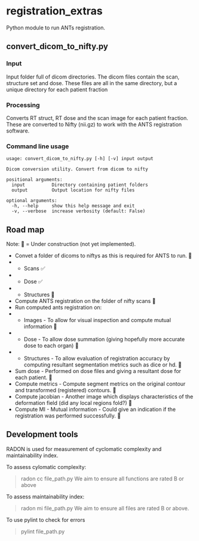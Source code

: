 # registration_extras

Python module to run ANTs registration.

## convert_dicom_to_nifty.py

### Input

Input folder full of dicom directories.
The dicom files contain the scan, structure set and dose.
These files are all in the same directory, but a unique directory for each patient fraction


### Processing

Converts RT struct, RT dose and the scan image for each patient fraction.
These are converted to Nifty (nii.gz) to work with the ANTS registration software.

### Command line usage

```
usage: convert_dicom_to_nifty.py [-h] [-v] input output

Dicom conversion utility. Convert from dicom to nifty

positional arguments:
  input          Directory containing patient folders
  output         Output location for nifty files

optional arguments:
  -h, --help     show this help message and exit
  -v, --verbose  increase verbosity (default: False)
```

## Road map

Note: 🚧 = Under construction (not yet implemented).

* Convet a folder of dicoms to niftys as this is required for ANTS to run. 🚧
* * Scans ✅
* * Dose ✅
* * Structures 🚧
* Compute ANTS registration on the folder of nifty scans 🚧
* Run computed ants registration on: 
* * Images - To allow for visual inspection and compute mutual information 🚧
* * Dose - To allow dose summation (giving hopefully more accurate dose to each organ) 🚧
* * Structures - To allow evaluation of registration accuracy by computing resultant segmentation metrics such as dice or hd. 🚧
* Sum dose - Performed on dose files and giving a resultant dose for each patient. 🚧
* Compute metrics - Compute segment metrics on the original contour and transformed (registered) contours. 🚧
* Compute jacobian - Another image which displays characteristics of the deformation field (did any local regions fold?) 🚧
* Compute MI - Mutual information - Could give an indication if the registration was performed successfully. 🚧



## Development tools

RADON is used for measurement of cyclomatic complexity and maintainability index.

To assess cylomatic complexity:
> radon cc file_path.py
We aim to ensure all functions are rated B or above

To assess maintainability index:
> radon mi file_path.py
We aim to ensure all files are rated B or above.

To use pylint to check for errors
> pylint file_path.py

